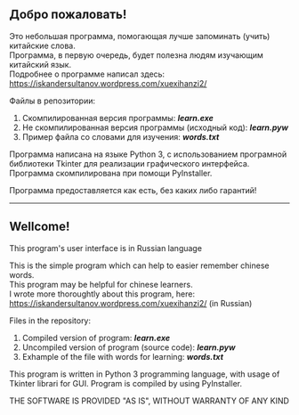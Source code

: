 <h2>Добро пожаловать!</h2>
<p>Это небольшая программа, помогающая лучше запоминать (учить) китайские слова. 
<br />Программа, в первую очередь, будет полезна людям изучающим китайский язык.
<br />Подробнее о программе написал здесь: <a href="https://iskandersultanov.wordpress.com/xuexihanzi2/" target="_blank">https://iskandersultanov.wordpress.com/xuexihanzi2/</a></p>

<p>Файлы в репозитории:
<ol>
<li>Скомпилированная версия программы: <b><i>learn.exe</i></b></li>
<li>Не скомпилированная версия программы (исходный код): <b><i>learn.pyw</i></b></li>
<li>Пример файла со словами для изучения: <b><i>words.txt</i></b></li>
</ol>
</p>
<p>Программа написана на языке Python 3, с использованием програмной библиотеки Tkinter для реализации графического интерфейса. Программа скомпилирована при помощи PyInstaller.</p>
<p>Программа предоставляется как есть, без каких либо гарантий!</p>
<hr/>
<h2>Wellcome!</h2>
<p>This program's user interface is in Russian language</p>
<p>This is the simple program which can help to easier remember chinese words. 
<br />This program may be helpful for chinese learners.
<br />I wrote more thoroughtly about this program, here: <a href="https://iskandersultanov.wordpress.com/xuexihanzi2/" target="_blank">https://iskandersultanov.wordpress.com/xuexihanzi2/</a> (in Russian)</p>

<p>Files in the repository:
<ol>
<li>Compiled version of program: <b><i>learn.exe</i></b></li>
<li>Uncompiled version of program (source code): <b><i>learn.pyw</i></b></li>
<li>Exhample of the file with words for learning: <b><i>words.txt</i></b></li>
</ol>
</p>
<p>This program is written in Python 3 programming language, with usage of Tkinter librari for GUI. Program is compiled by using PyInstaller.</p>
<p>THE SOFTWARE IS PROVIDED "AS IS", WITHOUT WARRANTY OF ANY KIND</p>
